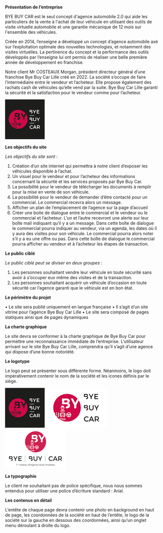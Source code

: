 **Présentation de l’entreprise**


BYE BUY CAR est le seul concept d'agence automobile 2.0 qui aide les particuliers de la vente à l'achat de leur véhicule en utilisant des outils de visite virtuelle automobile et une garantie mécanique de 12 mois sur l'ensemble des véhicules.

Créée en 2014, l’enseigne a développé un concept d’agence automobile axé sur l’exploitation optimale des nouvelles technologies, et notamment des visites virtuelles. La pertinence du concept et la performance des outils développés par l’enseigne lui ont permis de réaliser une belle première année de développement en franchise. 

Notre client Mr COSTEAUX Morgan, président directeur général d’une franchise Bye Buy Car Lille créé en 2022. La société s’occupe de faire l’intermédiaire entre le vendeur et l’acheteur. Elle propose également des rachats cash de véhicules qu’elle vend par la suite.
Bye Buy Car Lille garanti la sécurité et la satisfaction pour le vendeur comme pour l’acheteur.


![Alt text](logo%201.png)


**Les objectifs du site**

*Les objectifs du site sont* :
1.	Création d’un site internet qui permettra à notre client d’exposer les véhicules disponible à l’achat.
2.	Un visuel pour le vendeur et pour l’acheteur des informations concernant la sécurité et les services proposés par Bye Buy Car.
3.	La possibilité pour le vendeur de télécharger les documents à remplir pour la mise en vente de son véhicule.
4.	La possibilité pour le vendeur de demander d’être contacté pour un commercial. Le commercial recevra alors un message.
5.	Afficher un plan de l’emplacement de l’agence sur la page d’accueil
6.	Créer une boite de dialogue entre le commercial et le vendeur ou le commercial et l’acheteur. L’un et l’autre recevront une alerte sur leur boîte mail indiquant qu’il y a un message. 
Dans cette boîte de dialogue le commercial pourra indiquer au vendeur, via un agenda, les dates où il y aura des visites pour son véhicule. Le commercial pourra alors noter s’il y a eu une offre ou pas.
Dans cette boîte de dialogue le commercial pourra afficher au vendeur et à l’acheteur les étapes de transaction.






**Le public ciblé**

*Le public ciblé peut se diviser en deux groupes* :
1.	Les personnes souhaitant vendre leur véhicule en toute sécurité sans avoir à s’occuper eux même des visites et de la transaction.
2.	Les personnes souhaitant acquérir un véhicule d’occasion en toute sécurité car l’agence garanti que le véhicule est en bon état.





**Le périmètre du projet**

•	Le site sera publié uniquement en langue française
•	Il s’agit d’un site vitrine pour l’agence Bye Buy Car Lille
•	Le site sera composé de pages statiques ainsi que de pages dynamiques


**La charte graphique**

Le site devra se conformer à la charte graphique de Bye Buy Car pour permettre une reconnaissance immédiate de l’entreprise. 
L’utilisateur arrivant sur le site Bye Buy Car Lille, comprendra qu’il s’agit d’une agence qui dispose d’une bonne notoriété.




**Le logotype**

Le logo peut se présenter sous différente forme. Néanmoins, le logo doit impérativement contenir le nom de la société et les icones définis par le siège. 

![Alt text](logo%201.png)
![Alt text](logo%202.png)
![Alt text](logo%203.png)


**La typographie**

Le client ne souhaitant pas de police spécifique, nous nous sommes entendus pour utiliser une police d’écriture standard : Arial.


**Les contenus en détail**

L’entête de chaque page devra contenir une photo en background en haut de page, les coordonnées de la société en haut de l’entête, le logo de la société sur la gauche en dessous des coordonnées, ainsi qu’un onglet menu déroulant à droite du logo. 
